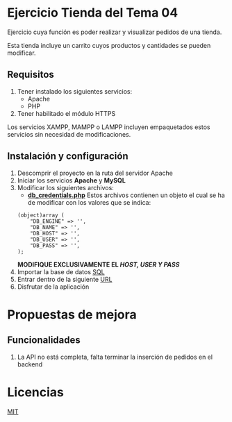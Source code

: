 # Ejercicio Tienda del Tema 04

Ejercicio cuya función es poder realizar y visualizar pedidos de una tienda. 

Esta tienda incluye un carrito cuyos productos y cantidades se pueden modificar.

## Requisitos
1. Tener instalado los siguientes servicios:
    - Apache
    - PHP
2. Tener habilitado el m&oacute;dulo HTTPS

Los servicios XAMPP, MAMPP o LAMPP incluyen empaquetados estos servicios sin necesidad de modificaciones. 
## Instalaci&oacute;n y configuraci&oacute;n

1. Descomprir el proyecto en la ruta del servidor Apache
2. Iniciar los servicios **Apache** y **MySQL**
3. Modificar los siguientes archivos:
    - [**db_credentials.php**](./assets/php/controller/db_credentials.php)
    Estos archivos contienen un objeto el cual se ha de modificar con los valores que se indica:
    ```
    (object)array (
        "DB_ENGINE" => '',
        "DB_NAME" => '',
        "DB_HOST" => '',
        "DB_USER" => '',
        "DB_PASS" => '',
    );
    ```
    **MODIFIQUE EXCLUSIVAMENTE EL _HOST, USER Y PASS_**
4. Importar la base de datos [SQL](./assets/php/controller/important_files/db.sql)
4. Entrar dentro de la siguiente [URL](https://localhost/Tema_04/)
5. Disfrutar de la aplicaci&oacute;n

# Propuestas de mejora

## Funcionalidades

1. La API no está completa, falta terminar la inserción de pedidos en el backend

# Licencias
[MIT](https://choosealicense.com/licenses/mit/)